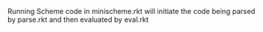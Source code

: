 Running Scheme code in minischeme.rkt will initiate the code being parsed by parse.rkt and then evaluated by eval.rkt
